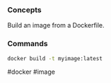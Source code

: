 ### Concepts

Build an image from a Dockerfile.
### Commands

```bash
docker build -t myimage:latest
```

#docker #image